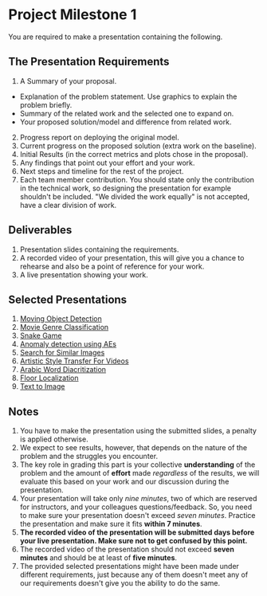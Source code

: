 # Project Milestone 1

You are required to make a presentation containing the following.

## The Presentation Requirements

1. A Summary of your proposal.
  - Explanation of the problem statement. Use graphics to explain the problem briefly.
  - Summary of the related work and the selected one to expand on.
  - Your proposed solution/model and difference from related work.
2. Progress report on deploying the original model.
3. Current progress on the proposed solution (extra work on the baseline).
4. Initial Results (in the correct metrics and plots chose in the proposal).
5. Any findings that point out your effort and your work.
6. Next steps and timeline for the rest of the project.
7. Each team member contribution. You should state only the contribution in the technical work, so designing the presentation for example shouldn't be included. "We divided the work equally" is not accepted, have a clear division of work.

## Deliverables

1. Presentation slides containing the requirements.
2. A recorded video of your presentation, this will give you a chance to rehearse and also be a point of reference for your work.
3. A live presentation showing your work.

## Selected Presentations

1. [Moving Object Detection](assets/selected_ms1_presentations/moving_object.pdf)
2. [Movie Genre Classification](assets/selected_ms1_presentations/movie_genre.pdf)
3. [Snake Game](assets/selected_ms1_presentations/snake_game.pdf)
4. [Anomaly detection using AEs](assets/selected_ms1_presentations/anomaly.pdf)
5. [Search for Similar Images](assets/selected_ms1_presentations/similar_images.pdf)
6. [Artistic Style Transfer For Videos](assets/selected_ms1_presentations/style_transfer.pdf)
7. [Arabic Word Diacritization](assets/selected_ms1_presentations/diacritization.pdf)
8. [Floor Localization](assets/selected_ms1_presentations/localization.pdf)
9. [Text to Image](assets/selected_ms1_presentations/txt2img.pdf)

## Notes

1. You have to make the presentation using the submitted slides, a penalty is applied otherwise.
2. We expect to see results, however, that depends on the nature of the problem and the struggles you encounter.
3. The key role in grading this part is your collective **understanding** of the problem and the amount of **effort** made _regardless_ of the results, we will evaluate this based on your work and our discussion during the presentation.
4. Your presentation will take only *nine minutes*, two of which are reserved for instructors, and your colleagues questions/feedback. So, you need to make sure your presentation doesn't exceed *seven minutes*. Practice the presentation and make sure it fits **within 7 minutes**.
5. **The recorded video of the presentation will be submitted days before your live presentation. Make sure not to get confused by this point.**
6. The recorded video of the presentation should not exceed **seven minutes** and should be at least of **five minutes**.
7. The provided selected presentations might have been made under different requirements, just because any of them doesn't meet any of our requirements doesn't give you the ability to do the same.
